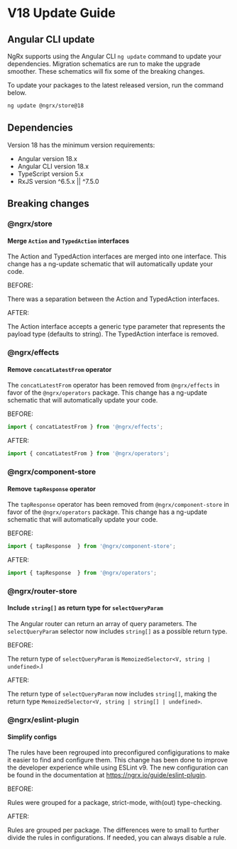 # V18 Update Guide

## Angular CLI update

NgRx supports using the Angular CLI `ng update` command to update your dependencies. Migration schematics are run to make the upgrade smoother. These schematics will fix some of the breaking changes.

To update your packages to the latest released version, run the command below.

```sh
ng update @ngrx/store@18
```

## Dependencies

Version 18 has the minimum version requirements:

- Angular version 18.x
- Angular CLI version 18.x
- TypeScript version 5.x
- RxJS version ^6.5.x || ^7.5.0

## Breaking changes

### @ngrx/store

#### Merge `Action` and `TypedAction` interfaces

The Action and TypedAction interfaces are merged into one interface.
This change has a ng-update schematic that will automatically update your code.

BEFORE:

There was a separation between the Action and TypedAction interfaces.

AFTER:

The Action interface accepts a generic type parameter that represents the payload type (defaults to string).
The TypedAction interface is removed.

### @ngrx/effects

#### Remove `concatLatestFrom` operator

The `concatLatestFrom` operator has been removed from `@ngrx/effects` in favor of the `@ngrx/operators` package.
This change has a ng-update schematic that will automatically update your code.

BEFORE:

```ts
import { concatLatestFrom } from '@ngrx/effects';
```

AFTER:

```ts
import { concatLatestFrom } from '@ngrx/operators';
```

### @ngrx/component-store

#### Remove `tapResponse` operator

The `tapResponse` operator has been removed from `@ngrx/component-store` in favor of the `@ngrx/operators` package.
This change has a ng-update schematic that will automatically update your code.

BEFORE:

```ts
import { tapResponse  } from '@ngrx/component-store';
```

AFTER:

```ts
import { tapResponse  } from '@ngrx/operators';
```

### @ngrx/router-store

#### Include `string[]` as return type for `selectQueryParam`

The Angular router can return an array of query parameters. The `selectQueryParam` selector now includes `string[]` as a possible return type.

BEFORE:

The return type of `selectQueryParam` is `MemoizedSelector<V, string | undefined>`.I

AFTER:

The return type of `selectQueryParam` now includes `string[]`, making the return type `MemoizedSelector<V, string | string[] | undefined>`.

### @ngrx/eslint-plugin

#### Simplify configs

The rules have been regrouped into preconfigured configigurations to make it easier to find and configure them.
This change has been done to improve the developer experience while using ESLint v9.
The new configuration can be found in the documentation at https://ngrx.io/guide/eslint-plugin.

BEFORE:

Rules were grouped for a package, strict-mode, with(out) type-checking.

AFTER:

Rules are grouped per package. The differences were to small to further divide the rules in configurations.
If needed, you can always disable a rule.

